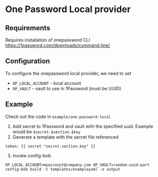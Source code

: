 # One Password Local provider

## Requirements

Requires installation of onepassword CLI https://1password.com/downloads/command-line/

## Configuration

To configure the onepassword local provider, we need to set

- ``OP_LOCAL_ACCOUNT``  - local account
- ``OP_VAULT`` - vault to use in 1Password (must be UUID)

## Example

Check out the code in ``example/one-password-local``

1. Add secret to 1Password and vault with the specified uuid. Example would be ``$secret.$section.$key``
2. Generate a template with the secret file referenced

```gotemplate
token: {{ secret "secret.section.key" }}
```

3. Invoke config-bob
```shell
OP_LOCAL_ACCOUNT=myaccount@company.com OP_VAULT=random-uuid-part config-bob build -t templates/exampleyaml -o output
```